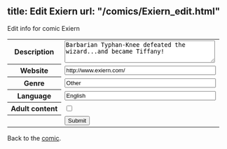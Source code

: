 title: Edit Exiern
url: "/comics/Exiern_edit.html"
---
Edit info for comic Exiern

<form name="comic" action="http://gaepostmail.appspot.com/comic/" method="post">
<table class="comicinfo">
<tr>
<th>Description</th><td><textarea name="description" cols="40" rows="3">Barbarian Typhan-Knee defeated the wizard...and became Tiffany!</textarea></td>
</tr>
<tr>
<th>Website</th><td><input type="text" name="url" value="http://www.exiern.com/" size="40"/></td>
</tr>
<tr>
<th>Genre</th><td><input type="text" name="genre" value="Other" size="40"/></td>
</tr>
<tr>
<th>Language</th><td><input type="text" name="language" value="English" size="40"/></td>
</tr>
<tr>
<th>Adult content</th><td><input type="checkbox" name="adult" value="adult" /></td>
</tr>
<tr>
<th></th><td>
<input type="hidden" name="comic" value="Exiern" />
<input type="submit" name="submit" value="Submit" />
</td>
</tr>
</table>
</form>

Back to the [comic](Exiern.html).
